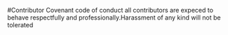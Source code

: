 #Contributor Covenant code of conduct
all contributors are expeced to behave respectfully and professionally.Harassment of any kind will not be tolerated
